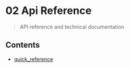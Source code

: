 # 02 Api Reference

> API reference and technical documentation

## Contents

- [quick_reference](./quick_reference.md)
